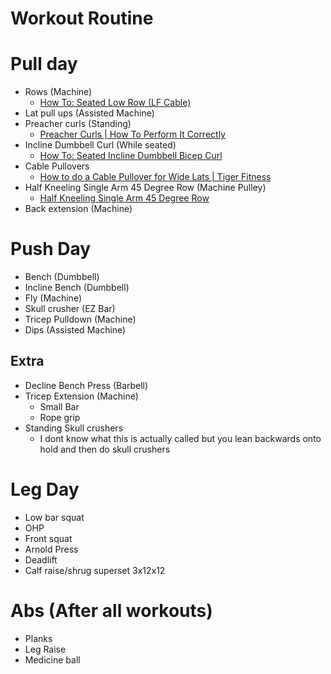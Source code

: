 # Workout Routine

# Pull day
- Rows (Machine)
  - [How To: Seated Low Row (LF Cable)](https://youtu.be/GZbfZ033f74?t=43)
- Lat pull ups (Assisted Machine) 
- Preacher curls (Standing)
  - [Preacher Curls | How To Perform It Correctly](https://www.youtube.com/watch?v=fIWP-FRFNU0)
- Incline Dumbbell Curl (While seated)
  - [How To: Seated Incline Dumbbell Bicep Curl](https://youtu.be/soxrZlIl35U?t=36)
- Cable Pullovers
  - [How to do a Cable Pullover for Wide Lats | Tiger Fitness	](https://youtu.be/hKrPaheywB8)
- Half Kneeling Single Arm 45 Degree Row (Machine Pulley)
  - [Half Kneeling Single Arm 45 Degree Row](https://www.youtube.com/watch?v=KxFxFkJZZy8)
- Back extension (Machine) 

# Push Day
- Bench (Dumbbell)
- Incline Bench (Dumbbell)
- Fly (Machine)
- Skull crusher (EZ Bar)
- Tricep Pulldown (Machine)
- Dips (Assisted Machine)

## Extra
- Decline Bench Press (Barbell)
- Tricep Extension (Machine)
  - Small Bar
  - Rope grip
- Standing Skull crushers
  - I dont know what this is actually called but you lean backwards onto hold and then do skull crushers


# Leg Day
 - Low bar squat
 - OHP
 - Front squat
 - Arnold Press
 - Deadlift
 - Calf raise/shrug superset 3x12x12

# Abs (After all workouts)

- Planks
- Leg Raise
- Medicine ball
